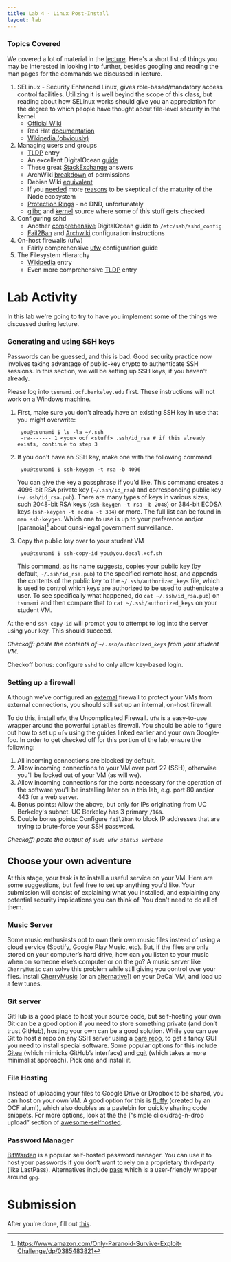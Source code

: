 ```yaml
---
title: Lab 4 - Linux Post-Install
layout: lab
---
```


### Topics Covered

We covered a lot of material in the 
[lecture](https://docs.google.com/presentation/d/1r3pl2XccayoUaKCFtG3wF6N_qun8VVw7jH5MEvVTBSw/edit).
Here's a short list of things you may be interested in looking into further, 
besides googling and reading the man pages for the commands we discussed in
lecture.

1. SELinux - Security Enhanced Linux, gives role-based/mandatory access control 
   facilities. Utilizing it is well beyind the scope of this class, but reading
   about how SELinux works should give you an appreciation for the degree to
   which people have thought about file-level security in the kernel.
   * [Official Wiki](selinunxproject.org) 
   * Red Hat [documentation](https://access.redhat.com/documentation/en-us/red_hat_enterprise_linux/6/html/security-enhanced_linux/chap-security-enhanced_linux-introduction)
   * [Wikipedia (obviously)](https://en.wikipedia.org/wiki/Security-Enhanced_Linux)
2. Managing users and groups
   * [TLDP](http://www.tldp.org/LDP/GNU-Linux-Tools-Summary/html/c6239.htm) entry
   * An excellent DigitalOcean [guide](https://www.digitalocean.com/community/tutorials/how-to-view-system-users-in-linux-on-ubuntu)
   * These great [StackExchange](https://unix.stackexchange.com/questions/74809/is-it-possible-to-hide-an-account-from-etc-passwd/74898#74898) answers
   * ArchWiki [breakdown](https://wiki.archlinux.org/index.php/File_permissions_and_attributes) of permissions
   * Debian Wiki [equivalent](https://wiki.debian.org/Permissions)
   * If you [needed](http://www.zdnet.com/article/show-stopping-bug-appears-in-npm-node-js-package-manager/) more [reasons](https://github.com/npm/npm/issues/19883) to be skeptical of the maturity of the Node ecosystem
   * [Protection Rings](https://en.wikipedia.org/wiki/Protection_ring) - no DND, unfortunately
   * [glibc](https://code.woboq.org/userspace/glibc/sysdeps/unix/sysv/linux/faccessat.c.html) and 
     [kernel](https://elixir.bootlin.com/linux/latest/source/fs/open.c#L353) source where some of this stuff gets checked
3. Configuring sshd 
   * Another [comprehensive](https://www.digitalocean.com/community/tutorials/how-to-tune-your-ssh-daemon-configuration-on-a-linux-vps)
     DigitalOcean guide to `/etc/ssh/sshd_config`
   * [Fail2Ban](https://fail2ban.org) and [Archwiki](https://wiki.archlinux.org/index.php/fail2ban) configuration instructions
4. On-host firewalls (ufw)
   * Fairly comprehensive [ufw](https://help.ubuntu.com/lts/serverguide/firewall.html) configuration guide
5. The Filesystem Hierarchy 
   * [Wikipedia](https://en.wikipedia.org/wiki/Filesystem_Hierarchy_Standard) entry
   * Even more comprehensive [TLDP](https://www.tldp.org/LDP/Linux-Filesystem-Hierarchy/html/index.html) entry

# Lab Activity

In this lab we're going to try to have you implement some of the things we 
discussed during lecture.

### Generating and using SSH keys

Passwords can be guessed, and this is bad. Good security practice now involves 
taking advantage of public-key crypto to authenticate SSH sessions. In this
section, we will be setting up SSH keys, if you haven't already.

Please log into `tsunami.ocf.berkeley.edu` first. These instructions will not 
work on a Windows machine.

1. First, make sure you don't already have an existing SSH key in use that you 
might overwrite:

        you@tsunami $ ls -la ~/.ssh
        -rw------- 1 <you> ocf <stuff> .ssh/id_rsa # if this already exists, continue to step 3

2. If you don't have an SSH key, make one with the following command
    
        you@tsunami $ ssh-keygen -t rsa -b 4096
    
    You can give the key a passphrase if you'd like. This command creates a 
    4096-bit RSA private key (`~/.ssh/id_rsa`) and corresponding public key
    (`~/.ssh/id_rsa.pub`). There are many types of keys in various sizes, such
    2048-bit RSA keys (`ssh-keygen -t rsa -b 2048`) or 384-bit ECDSA keys
    (`ssh-keygen -t ecdsa -t 384`) or more. The full list can be found in
    `man ssh-keygen`. Which one to use is up to your preference and/or
    [paranoia][^paranoia] about quasi-legal government surveillance.

3. Copy the public key over to your student VM

        you@tsunami $ ssh-copy-id you@you.decal.xcf.sh
    
    This command, as its name suggests, copies your public key (by default, 
    `~/.ssh/id_rsa.pub`) to the specified remote host, and appends the contents
    of the public key to the `~/.ssh/authorized_keys` file, which is used to
    control which keys are authorized to be used to authenticate a user. To see
    specifically what happened, do `cat ~/.ssh/id_rsa.pub`) on `tsunami`
    and then compare that to `cat ~/.ssh/authorized_keys` on your student VM.

At the end `ssh-copy-id` will prompt you to attempt to log into the server 
using your key. This should succeed. 

_Checkoff: paste the contents of `~/.ssh/authorized_keys` from your 
student VM._

Checkoff bonus: configure `sshd` to only allow key-based login.

### Setting up a firewall

Although we've configured an 
[external](https://github.com/0xcf/decal-utils/blob/master/terraform/firewall.tf)
firewall to protect your VMs from external connections, you should still set up an 
internal, on-host firewall.

To do this, install `ufw`, the Uncomplicated Firewall. `ufw` is a easy-to-use
wrapper around the powerful `iptables` firewall. You should be able to figure out
how to set up `ufw` using the guides linked earlier and your own Google-foo. In
order to get checked off for this portion of the lab, ensure the following:

1. All incoming connections are blocked by default.
2. Allow incoming connections to your VM over port 22 (SSH), otherwise you'll be
   locked out of your VM (as will we).
3. Allow incoming connections for the ports necessary for the operation of the
   software you'll be installing later on in this lab, e.g. port 80 and/or 443
   for a web server.
4. Bonus points: Allow the above, but only for IPs originating from UC Berkeley's
   subnet. UC Berkeley has 3 primary `/16`s.
5. Double bonus points: Configure `fail2ban` to block IP addresses that are trying
   to brute-force your SSH password.

_Checkoff: paste the output of `sudo ufw status verbose`_

## Choose your own adventure

At this stage, your task is to install a useful service on your VM. Here are some
suggestions, but feel free to set up anything you'd like. Your submission will
consist of explaining what you installed, and explaining any potential security
implications you can think of. You don't need to do all of them.

### Music Server

Some music enthusiasts opt to own their own music files instead of using a cloud
service (Spotify, Google Play Music, etc). But, if the files are only stored on
your computer’s hard drive, how can you listen to your music when on someone else’s
computer or on the go? A music server like `CherryMusic` can solve this problem
while still giving you control over your files. Install
[CherryMusic](http://www.fomori.org/cherrymusic/) (or an
[alternative](https://github.com/Kickball/awesome-selfhosted#audio-streaming)]) on your
DeCal VM, and load up a few tunes.

### Git server

GitHub is a good place to host your source code, but self-hosting your own Git
can be a good option if you need to store something private (and don’t trust GitHub),
hosting your own can be a good solution. While you can use Git to host a repo on any
SSH server using a [bare repo](http://www.saintsjd.com/2011/01/what-is-a-bare-git-repository/),
to get a fancy GUI you need to install special software. Some popular options
for this include [Gitea](https://gitea.io/en-us/) (which mimicks GitHub’s interface)
and [cgit](https://git.zx2c4.com/cgit/about/) (which takes a more minimalist approach).
Pick one and install it.

### File Hosting

Instead of uploading your files to Google Drive or Dropbox to be shared, you can
host on your own VM. A good option for this is [fluffy](https://github.com/chriskuehl/fluffy)
(created by an OCF alum!), which also doubles as a pastebin for quickly sharing code snippets.
For more options, look at the the [“simple click/drag-n-drop upload” section of
[awesome-selfhosted](https://github.com/Kickball/awesome-selfhosted#single-clickdrag-n-drop-upload).

### Password Manager

[BitWarden](https://blog.bitwarden.com/host-your-own-open-source-password-manager-ace147649936) is
a popular self-hosted password manager. You can use it to host your passwords if you
don’t want to rely on a proprietary third-party (like LastPass). Alternatives include
[pass](https://passwordstore.org) which is a user-friendly wrapper around `gpg`. 

# Submission
After you're done, fill out [this](https://goo.gl/forms/Pbt3K95zIHUuOLM22). 

[^paranoia]: https://www.amazon.com/Only-Paranoid-Survive-Exploit-Challenge/dp/0385483821
